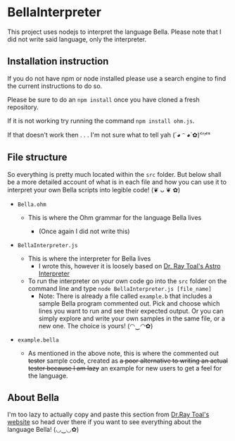 # BellaInterpreter
This project uses nodejs to interpret the language Bella. Please note that I did not write said language, only the interpreter.

## Installation instruction

If you do not have npm or node installed please use a search engine to find the current instructions to do so. 

Please be sure to do an `npm install` once you have cloned a fresh repository.

If it is not working try running the command `npm install ohm.js`.

If that doesn't work then . . . I'm not sure what to tell yah  (´◕ ᵔ ◕`✿)*ᶜʳᶦᵉˢ*

## File structure
So everything is pretty much located within the `src` folder. But below shall be a more detailed account of what is in each file and how you can use it to interpret your own Bella scripts into
legible code! (❦ ᴗ ❦ ✿)

* `Bella.ohm`

    * This is where the Ohm grammar for the language Bella lives

        * (Once again I did not write this)

* `BellaInterpreter.js`
    * This is where the interpreter for Bella lives
        * I wrote this, however it is loosely based on [Dr. Ray Toal's Astro Interpreter](`https://cs.lmu.edu/~ray/notes/introohm/`)
    * To run the interpreter on your own code go into the `src` folder on the command line and
        type `node BellaInterpreter.js [file_name]`
        * Note: There is already a file called `example.b` that includes a sample Bella program commented out. Pick and choose which lines you want to run and see their expected output. 
        Or you can simply explore and write your own samples in the same file, or a new one. The choice is yours! (◠‿◠✿)
* `example.bella`
    * As mentioned in the above note, this is where the commented out ~~tester~~ sample code, created as ~~a poor alternative to writing an actual tester because I am lazy~~ an example for new users to get a feel for the language.

## About Bella
I'm too lazy to actually copy and paste this section from [Dr.Ray Toal's website](`https://cs.lmu.edu/~ray/notes/bella/`) so head over there if you want to see everything about the language Bella! (◡‿◡✿)
